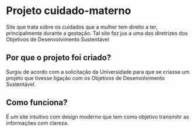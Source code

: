 # Projeto cuidado-materno
Site que trata sobre os cuidados que a mulher tem direito a ter, principalmente durante a gestação. Tal site faz jus a uma das diretrizes dos Objetivos de Desenvolvimento Sustentável

## Por que o projeto foi criado?
Surgiu de acordo com a solicitação da Universidade para que se criasse um projeto que tivesse ligação com os Objetivos de Desenvolvimento Sustentável.

## Como funciona?
É um site intuitivo com design moderno que tem como objetivo transmitir as informações com clareza.
